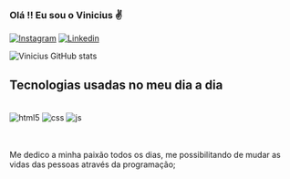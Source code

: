 ### Olá !! Eu sou o Vinicius ✌️

[![Instagram](https://img.shields.io/badge/Instagram-E4405F?style=for-the-badge&logo=instagram&logoColor=white)](https://www.instagram.com/_vinicius.99_/)
[![Linkedin](https://img.shields.io/badge/LinkedIn-0077B5?style=for-the-badge&logo=linkedin&logoColor=white)](https://www.linkedin.com/in/vinicius-augusto-gomes-de-jesus-45aa88216/)

![Vinicius GitHub stats](https://github-readme-stats.vercel.app/api?username=ViniiciusDev&show_icons=true&theme=dracula)

## Tecnologias usadas no meu dia a dia

<div style="display: inline_block"><br/>
  <img align="center" alt="html5" src="https://img.shields.io/badge/HTML5-E34F26?style=for-the-badge&logo=html5&logoColor=white"/>
  <img align="center" alt="css" src="https://img.shields.io/badge/CSS3-1572B6?style=for-the-badge&logo=css3&logoColor=white"/>
  <img align="center" alt="js" src="https://img.shields.io/badge/JavaScript-323330?style=for-the-badge&logo=javascript&logoColor=F7DF1E"/>
</div><br/><br/>

Me dedico a minha paixão todos os dias, me possibilitando de mudar as vidas das pessoas através da programação;
